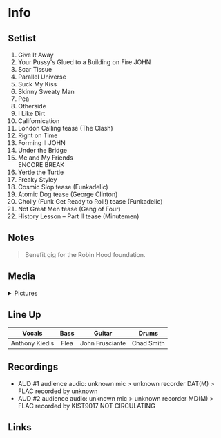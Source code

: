 # Info


## Setlist

1. Give It Away
2. Your Pussy's Glued to a Building on Fire JOHN
3. Scar Tissue
4. Parallel Universe
5. Suck My Kiss
6. Skinny Sweaty Man
7. Pea
8. Otherside
9. I Like Dirt
10. Californication
11. London Calling tease (The Clash)
12. Right on Time
13. Forming II JOHN
14. Under the Bridge
15. Me and My Friends
<br>ENCORE BREAK
16. Yertle the Turtle
17. Freaky Styley
18. Cosmic Slop tease  (Funkadelic)
19. Atomic Dog tease (George Clinton)
20. Cholly (Funk Get Ready to Roll!) tease (Funkadelic)
21. Not Great Men tease (Gang of Four)
22. History Lesson – Part II tease (Minutemen)

## Notes

> Benefit gig for the Robin Hood foundation.

## Media 

<details>
  <summary>Pictures</summary>
  <img alt="Setlist" title="Setlist" src="20010314.jpg" height="200" />
  <!--<img alt="Flyer" title="Flyer" src="_.jpg" height="200" />-->
</details>

## Line Up

| Vocals           | Bass          | Guitar          | Drums         |
| :-------------:  |:-------------:| --------------- |:-------------:|
| Anthony Kiedis   | Flea          | John Frusciante | Chad Smith    |

## Recordings

* AUD #1 audience audio: unknown mic > unknown recorder DAT(M) > FLAC recorded by unknown 
* AUD #2 audience audio: unknown mic > unknown recorder MD(M) > FLAC recorded by KIST9017 NOT CIRCULATING

## Links
